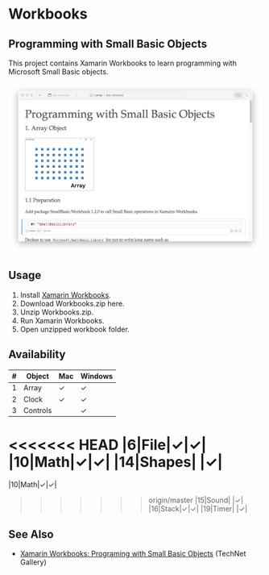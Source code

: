 
# Workbooks
## Programming with Small Basic Objects

This project contains Xamarin Workbooks to learn programming with Microsoft Small Basic objects.

![Xamarin Workbooks](img/1_Array.png)

## Usage
1. Install [Xamarin Workbooks](https://developer.xamarin.com/workbooks/). 
1. Download Workbooks.zip here. 
1. Unzip Workbooks.zip. 
1. Run Xamarin Workbooks. 
1. Open unzipped workbook folder. 


## Availability
|#|Object|Mac|Windows|
|---|---|---|---|
|1|Array|✓|✓|
|2|Clock|✓|✓|
|3|Controls| |✓|
<<<<<<< HEAD
|6|File|✓|✓|
|10|Math|✓|✓|
|14|Shapes| |✓|
=======
|10|Math|✓|✓|
>>>>>>> origin/master
|15|Sound| |✓|
|16|Stack|✓|✓|
|19|Timer| |✓|

## See Also
* [Xamarin Workbooks: Programing with Small Basic Objects](https://gallery.technet.microsoft.com/Xamarin-Workbooks-a4ee4e03) (TechNet Gallery)
